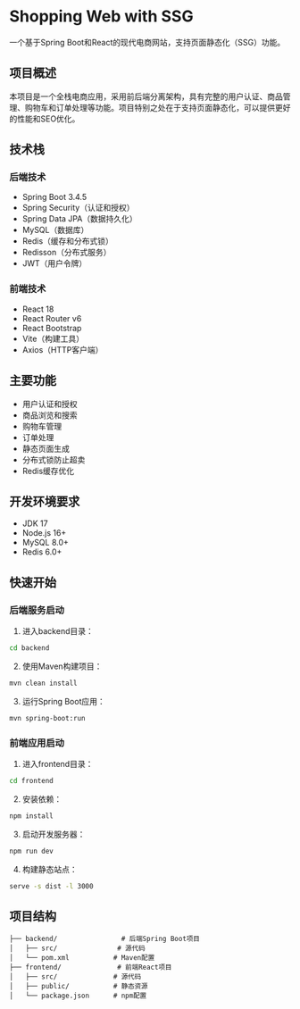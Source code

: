 # Shopping Web with SSG

一个基于Spring Boot和React的现代电商网站，支持页面静态化（SSG）功能。

## 项目概述

本项目是一个全栈电商应用，采用前后端分离架构，具有完整的用户认证、商品管理、购物车和订单处理等功能。项目特别之处在于支持页面静态化，可以提供更好的性能和SEO优化。

## 技术栈

### 后端技术
- Spring Boot 3.4.5
- Spring Security（认证和授权）
- Spring Data JPA（数据持久化）
- MySQL（数据库）
- Redis（缓存和分布式锁）
- Redisson（分布式服务）
- JWT（用户令牌）

### 前端技术
- React 18
- React Router v6
- React Bootstrap
- Vite（构建工具）
- Axios（HTTP客户端）

## 主要功能

- 用户认证和授权
- 商品浏览和搜索
- 购物车管理
- 订单处理
- 静态页面生成
- 分布式锁防止超卖
- Redis缓存优化

## 开发环境要求

- JDK 17
- Node.js 16+
- MySQL 8.0+
- Redis 6.0+

## 快速开始

### 后端服务启动

1. 进入backend目录：
```bash
cd backend
```

2. 使用Maven构建项目：
```bash
mvn clean install
```

3. 运行Spring Boot应用：
```bash
mvn spring-boot:run
```

### 前端应用启动

1. 进入frontend目录：
```bash
cd frontend
```

2. 安装依赖：
```bash
npm install
```

3. 启动开发服务器：
```bash
npm run dev
```

4. 构建静态站点：
```bash
serve -s dist -l 3000
```

## 项目结构

```
├── backend/                # 后端Spring Boot项目
│   ├── src/               # 源代码
│   └── pom.xml           # Maven配置
├── frontend/              # 前端React项目
│   ├── src/              # 源代码
│   ├── public/           # 静态资源
│   └── package.json      # npm配置
```
